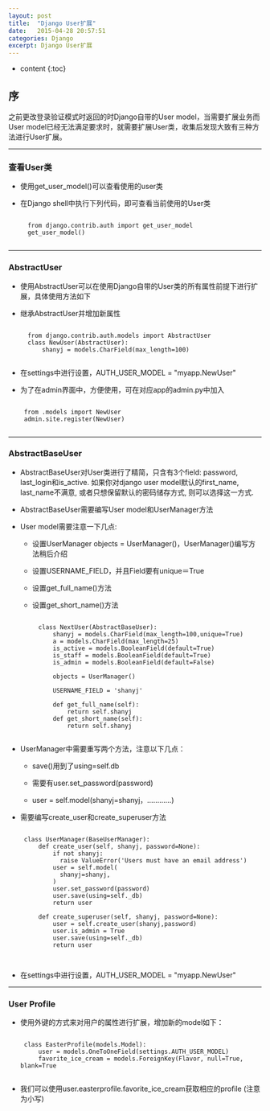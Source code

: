 ```yaml
---
layout: post
title:  "Django User扩展"
date:   2015-04-28 20:57:51
categories: Django
excerpt: Django User扩展
---
```


* content
{:toc}


## 序

之前更改登录验证模式时返回的时Django自带的User model，当需要扩展业务而User model已经无法满足要求时，就需要扩展User类，收集后发现大致有三种方法进行User扩展。

---

### 查看User类

* 使用get_user_model()可以查看使用的user类

* 在Django shell中执行下列代码，即可查看当前使用的User类

    <pre><code>
    from django.contrib.auth import get_user_model
    get_user_model()
     </code></pre>

---

### AbstractUser

* 使用AbstractUser可以在使用Django自带的User类的所有属性前提下进行扩展，具体使用方法如下

* 继承AbstractUser并增加新属性

    <pre><code>
    from django.contrib.auth.models import AbstractUser
    class NewUser(AbstractUser):
        shanyj = models.CharField(max_length=100)
    </code></pre>

 * 在settings中进行设置，AUTH_USER_MODEL = "myapp.NewUser"

 * 为了在admin界面中，方便使用，可在对应app的admin.py中加入

     <pre><code>
    from .models import NewUser
    admin.site.register(NewUser)
    </code></pre>

---

### AbstractBaseUser

 * AbstractBaseUser对User类进行了精简，只含有3个field: password, last_login和is_active. 如果你对django user model默认的first_name, last_name不满意, 或者只想保留默认的密码储存方式, 则可以选择这一方式.

 * AbstractBaseUser需要编写User model和UserManager方法

 * User model需要注意一下几点:

      * 设置UserManager objects = UserManager()，UserManager()编写方法稍后介绍

      * 设置USERNAME_FIELD，并且Field要有unique＝True

      * 设置get_full_name()方法

      * 设置get_short_name()方法

   <pre><code>
        class NextUser(AbstractBaseUser):
            shanyj = models.CharField(max_length=100,unique=True)
            a = models.CharField(max_length=25)
            is_active = models.BooleanField(default=True)
            is_staff = models.BooleanField(default=True)
            is_admin = models.BooleanField(default=False)

            objects = UserManager()

            USERNAME_FIELD = 'shanyj'

            def get_full_name(self):
                return self.shanyj
            def get_short_name(self):
                return self.shanyj
    </code></pre>

 * UserManager中需要重写两个方法，注意以下几点：

      * save()用到了using=self.db

      * 需要有user.set_password(password)

      *  user = self.model(shanyj=shanyj，…………)

 * 需要编写create_user和create_superuser方法


   <pre><code>
    class UserManager(BaseUserManager):
        def create_user(self, shanyj, password=None):
            if not shanyj:
              raise ValueError('Users must have an email address')
            user = self.model(
              shanyj=shanyj,
            )
            user.set_password(password)
            user.save(using=self._db)
            return user

        def create_superuser(self, shanyj, password=None):
            user = self.create_user(shanyj,password)
            user.is_admin = True
            user.save(using=self._db)
            return user

    </code></pre>

 * 在settings中进行设置，AUTH_USER_MODEL = "myapp.NewUser"

---

### User Profile

 * 使用外键的方式来对用户的属性进行扩展，增加新的model如下：

    <pre><code>
    class EasterProfile(models.Model):
        user = models.OneToOneField(settings.AUTH_USER_MODEL)
        favorite_ice_cream = models.ForeignKey(Flavor, null=True, blank=True
    </code></pre>

 * 我们可以使用user.easterprofile.favorite_ice_cream获取相应的profile (注意为小写)




